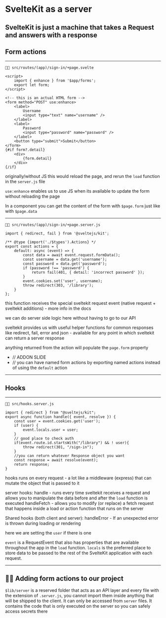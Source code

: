 # SvelteKit as a server
SvelteKit is just a machine that takes a Request and answers with a response
---
## Form actions

---
	🧑‍💻 src/routes/(app)/sign-in/+page.svelte
```
<script>
	import { enhance } from '$app/forms';
	export let form;
</script>

<!-- this is an actual HTML form -->
<form method="POST" use:enhance>
	<label>
		Username
		<input type="text" name="username" />
	</label>
	<label>
		Password
		<input type="password" name="password" />
	</label>
	<button type="submit">Submit</button>
</form>
{#if form?.detail}
	<div>
		{form.detail}
	</div>
{/if}
```

originally/without JS this would reload the page, and rerun the `load` function in the `server.js` file

`use:enhance` enables us to use JS when its available to update the form without reloading the page

In a component you can get the content of the form with `$page.form` just like with `$page.data`

---
	🧑‍💻 src/routes/(app)/sign-in/+page.server.js
```
import { redirect, fail } from '@sveltejs/kit';

/** @type {import('./$types').Actions} */
export const actions = {
	default: async (event) => {
		const data = await event.request.formData();
		const username = data.get('username');
		const password = data.get('password');
		if (password !== 'password') {
			return fail(401, { detail: 'incorrect password' });
		}
		event.cookies.set('user', username);
		throw redirect(303, '/library');
	}
};
```
this function receives the special sveltekit request event (native request + sveltekit additions) - more info in the docs

we can do server side logic here without having to go to our API

sveltekit provides us with useful helper functions for common responses like redirect, fail, error and json - available for any point in which sveltekit can return a server response

anything returned from the action will populate the `page.form` property

- // ADDON SLIDE
- // you can have named form actions by exporting named actions instead of using the `default` action

---
## Hooks

---
	🧑‍💻 src/hooks.server.js
```
import { redirect } from "@sveltejs/kit";
export async function handle({ event, resolve }) {
	const user = event.cookies.get('user');
	if (user) {
		event.locals.user = user;
	}
	// good place to check auth
	if(event.route.id.startsWith("/library") && ! user){
		throw redirect(301, "/sign-in");
	}
	//you can return whatever Response object you want
	const response = await resolve(event);
	return response;
}
```

hooks runs on every request - a lot like a middleware (express) that can mutate the object that is passed to it

server hooks:
handle - runs every time sveltekit receives a request and allows you to manipulate the data before and after the `load` function is executed
handleFetch - allows you to modify (or replace) a fetch request that happens inside a load or action function that runs on the server

Shared hooks (both client and server):
handleError - If an unexpected error is thrown during loading or rendering

here we are setting the `user` if there is one

`event` is a RequestEvent that also has properties that are available throughout the app in the `load` function. `locals` is the preferred place to store data to be passed to the rest of the SvelteKit application with each request.

---

## 🧑‍💻 Adding form actions to our project

`$lib/server` is a reserved folder that acts as an API layer and every file with the extension of `.server.js`, you cannot import them inside anything that will be shipped to the client. It can only be accessed from `server` files. It contains the code that is only executed on the server so you can safely access secrets there
